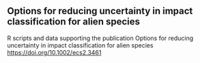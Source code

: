 ## Options for reducing uncertainty in impact classification for alien species
R scripts and data supporting the publication Options for reducing uncertainty in impact classification for alien species  https://doi.org/10.1002/ecs2.3461
